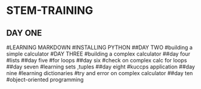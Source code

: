 # STEM-TRAINING
## DAY ONE
#LEARNING MARKDOWN
#INSTALLING PYTHON
##DAY TWO
#building a simple calculator
#DAY THREE
#building a complex calculator
##day four
#lists
##day five
#for loops
##day six 
#check on complex calc for loops
##day seven
#learning sets ,tuples
##day eight 
#kuccps application
##day nine
#learning dictionaries
#try  and error on complex calculator
##day ten
#object-oriented programming
